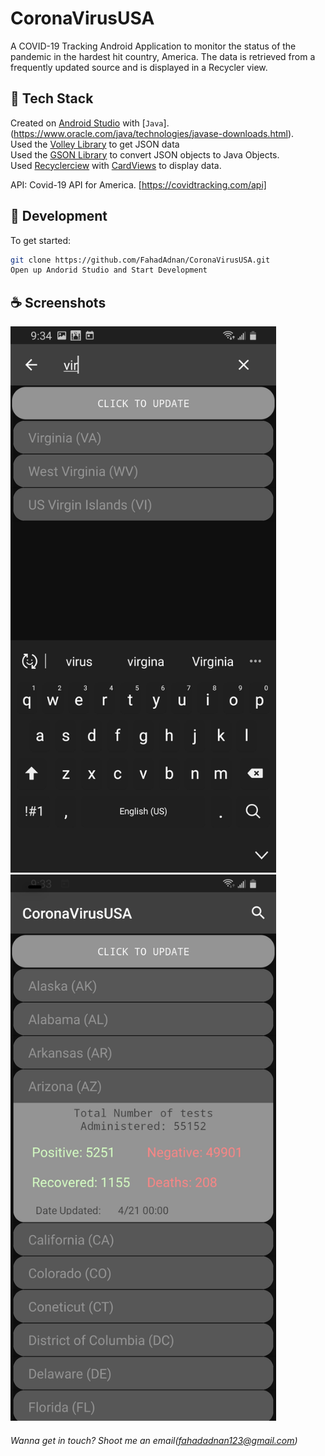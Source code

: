 # CoronaVirusUSA
A COVID-19 Tracking Android Application to monitor the status of the pandemic in the hardest hit country, America. The data is retrieved from a frequently updated source and is displayed in a Recycler view.  


## 🥞 Tech Stack

Created on [Android Studio](https://developer.android.com/studio) with [`Java`].(https://www.oracle.com/java/technologies/javase-downloads.html).  <br />
Used the [Volley Library](https://developer.android.com/training/volley) to get JSON data<br />
Used the [GSON Library](https://github.com/google/gson) to convert JSON objects to Java Objects.<br />
Used [Recyclerciew](https://developer.android.com/jetpack/androidx/releases/recyclerview)
with [CardViews](https://developer.android.com/jetpack/androidx/releases/cardview) to display data.<br />

API: Covid-19 API for America. [https://covidtracking.com/api]

## 🚀 Development

To get started:
```sh
git clone https://github.com/FahadAdnan/CoronaVirusUSA.git
Open up Andorid Studio and Start Development
```


## ☕ Screenshots 
<p float="left">
 <img src="https://github.com/FahadAdnan/CoronaVirusUSA/blob/master/screenshots/search_screenshot.jpg" width="425" />
 <img src="https://github.com/FahadAdnan/CoronaVirusUSA/blob/master/screenshots/clicked_screenshot.jpg" width="425"/>
</p>




###### Wanna get in touch? Shoot me an email(fahadadnan123@gmail.com)
